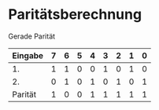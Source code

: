 # Paritätsberechnung

Gerade Parität

|Eingabe|7|6|5|4|3|2|1|0|
|-|-|-|-|-|-|-|-|-|
|1.|1|1|0|0|1|0|1|0|
|2.|0|1|0|1|0|1|0|1|
|Parität|1|0|0|1|1|1|1|1|
